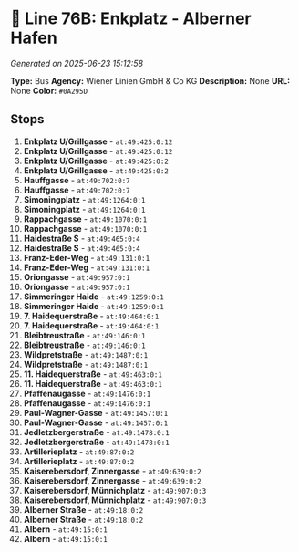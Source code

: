 # 🚌 Line 76B: Enkplatz - Alberner Hafen

*Generated on 2025-06-23 15:12:58*

**Type:** Bus
**Agency:** Wiener Linien GmbH & Co KG
**Description:** None
**URL:** None
**Color:** `#0A295D`

## Stops

1. **Enkplatz U/Grillgasse** - `at:49:425:0:12`
2. **Enkplatz U/Grillgasse** - `at:49:425:0:12`
3. **Enkplatz U/Grillgasse** - `at:49:425:0:2`
4. **Enkplatz U/Grillgasse** - `at:49:425:0:2`
5. **Hauffgasse** - `at:49:702:0:7`
6. **Hauffgasse** - `at:49:702:0:7`
7. **Simoningplatz** - `at:49:1264:0:1`
8. **Simoningplatz** - `at:49:1264:0:1`
9. **Rappachgasse** - `at:49:1070:0:1`
10. **Rappachgasse** - `at:49:1070:0:1`
11. **Haidestraße S** - `at:49:465:0:4`
12. **Haidestraße S** - `at:49:465:0:4`
13. **Franz-Eder-Weg** - `at:49:131:0:1`
14. **Franz-Eder-Weg** - `at:49:131:0:1`
15. **Oriongasse** - `at:49:957:0:1`
16. **Oriongasse** - `at:49:957:0:1`
17. **Simmeringer Haide** - `at:49:1259:0:1`
18. **Simmeringer Haide** - `at:49:1259:0:1`
19. **7. Haidequerstraße** - `at:49:464:0:1`
20. **7. Haidequerstraße** - `at:49:464:0:1`
21. **Bleibtreustraße** - `at:49:146:0:1`
22. **Bleibtreustraße** - `at:49:146:0:1`
23. **Wildpretstraße** - `at:49:1487:0:1`
24. **Wildpretstraße** - `at:49:1487:0:1`
25. **11. Haidequerstraße** - `at:49:463:0:1`
26. **11. Haidequerstraße** - `at:49:463:0:1`
27. **Pfaffenaugasse** - `at:49:1476:0:1`
28. **Pfaffenaugasse** - `at:49:1476:0:1`
29. **Paul-Wagner-Gasse** - `at:49:1457:0:1`
30. **Paul-Wagner-Gasse** - `at:49:1457:0:1`
31. **Jedletzbergerstraße** - `at:49:1478:0:1`
32. **Jedletzbergerstraße** - `at:49:1478:0:1`
33. **Artillerieplatz** - `at:49:87:0:2`
34. **Artillerieplatz** - `at:49:87:0:2`
35. **Kaiserebersdorf, Zinnergasse** - `at:49:639:0:2`
36. **Kaiserebersdorf, Zinnergasse** - `at:49:639:0:2`
37. **Kaiserebersdorf, Münnichplatz** - `at:49:907:0:3`
38. **Kaiserebersdorf, Münnichplatz** - `at:49:907:0:3`
39. **Alberner Straße** - `at:49:18:0:2`
40. **Alberner Straße** - `at:49:18:0:2`
41. **Albern** - `at:49:15:0:1`
42. **Albern** - `at:49:15:0:1`